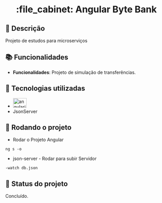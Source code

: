 <h1 align="center">:file_cabinet: Angular Byte Bank</h1>

## :memo: Descrição
Projeto de estudos para microserviços

## :books: Funcionalidades
* <b>Funcionalidades</b>: Projeto de simulação de transferências.

## :wrench: Tecnologias utilizadas
* <img src="https://cdn.jsdelivr.net/gh/devicons/devicon/icons/angularjs/angularjs-original.svg" height="30" width="42" alt="angularjs logo"  />
* JsonServer

## :rocket: Rodando o projeto
* Rodar o Projeto Angular 
```
ng s -o 
```

* json-server -  Rodar para subir Servidor
```
-watch db.json
```

## :dart: Status do projeto
Concluído.
